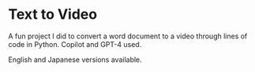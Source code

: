 # Text to Video

A fun project I did to convert a word document to a video through lines of code in Python. Copilot and GPT-4 used.

English and Japanese versions available.
